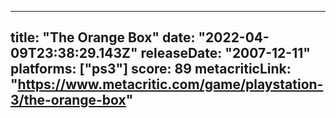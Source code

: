 
---
title: "The Orange Box"
date: "2022-04-09T23:38:29.143Z"
releaseDate: "2007-12-11"
platforms: ["ps3"]
score: 89
metacriticLink: "https://www.metacritic.com/game/playstation-3/the-orange-box"
---
